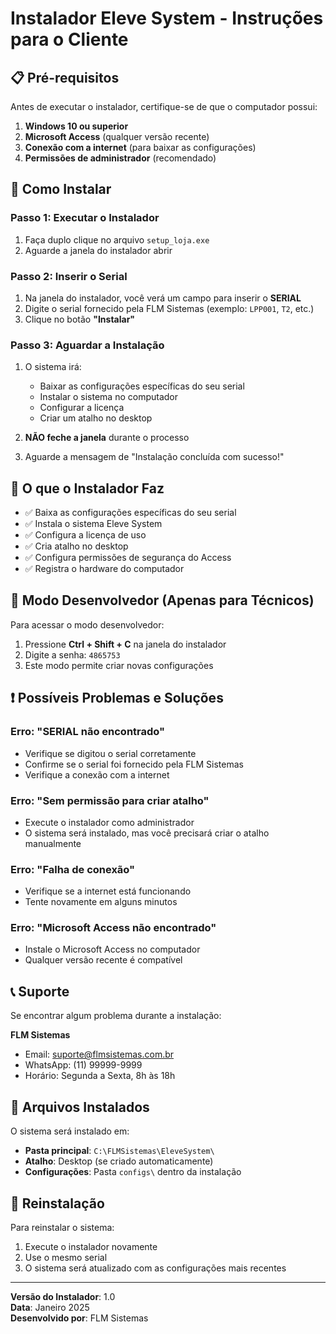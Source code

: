 # Instalador Eleve System - Instruções para o Cliente

## 📋 Pré-requisitos

Antes de executar o instalador, certifique-se de que o computador possui:

1. **Windows 10 ou superior**
2. **Microsoft Access** (qualquer versão recente)
3. **Conexão com a internet** (para baixar as configurações)
4. **Permissões de administrador** (recomendado)

## 🚀 Como Instalar

### Passo 1: Executar o Instalador
1. Faça duplo clique no arquivo `setup_loja.exe`
2. Aguarde a janela do instalador abrir

### Passo 2: Inserir o Serial
1. Na janela do instalador, você verá um campo para inserir o **SERIAL**
2. Digite o serial fornecido pela FLM Sistemas (exemplo: `LPP001`, `T2`, etc.)
3. Clique no botão **"Instalar"**

### Passo 3: Aguardar a Instalação
1. O sistema irá:
   - Baixar as configurações específicas do seu serial
   - Instalar o sistema no computador
   - Configurar a licença
   - Criar um atalho no desktop

2. **NÃO feche a janela** durante o processo
3. Aguarde a mensagem de "Instalação concluída com sucesso!"

## 🎯 O que o Instalador Faz

- ✅ Baixa as configurações específicas do seu serial
- ✅ Instala o sistema Eleve System
- ✅ Configura a licença de uso
- ✅ Cria atalho no desktop
- ✅ Configura permissões de segurança do Access
- ✅ Registra o hardware do computador

## 🔧 Modo Desenvolvedor (Apenas para Técnicos)

Para acessar o modo desenvolvedor:
1. Pressione **Ctrl + Shift + C** na janela do instalador
2. Digite a senha: `4865753`
3. Este modo permite criar novas configurações

## ❗ Possíveis Problemas e Soluções

### Erro: "SERIAL não encontrado"
- Verifique se digitou o serial corretamente
- Confirme se o serial foi fornecido pela FLM Sistemas
- Verifique a conexão com a internet

### Erro: "Sem permissão para criar atalho"
- Execute o instalador como administrador
- O sistema será instalado, mas você precisará criar o atalho manualmente

### Erro: "Falha de conexão"
- Verifique se a internet está funcionando
- Tente novamente em alguns minutos

### Erro: "Microsoft Access não encontrado"
- Instale o Microsoft Access no computador
- Qualquer versão recente é compatível

## 📞 Suporte

Se encontrar algum problema durante a instalação:

**FLM Sistemas**
- Email: suporte@flmsistemas.com.br
- WhatsApp: (11) 99999-9999
- Horário: Segunda a Sexta, 8h às 18h

## 📁 Arquivos Instalados

O sistema será instalado em:
- **Pasta principal**: `C:\FLMSistemas\EleveSystem\`
- **Atalho**: Desktop (se criado automaticamente)
- **Configurações**: Pasta `configs\` dentro da instalação

## 🔄 Reinstalação

Para reinstalar o sistema:
1. Execute o instalador novamente
2. Use o mesmo serial
3. O sistema será atualizado com as configurações mais recentes

---

**Versão do Instalador**: 1.0  
**Data**: Janeiro 2025  
**Desenvolvido por**: FLM Sistemas 